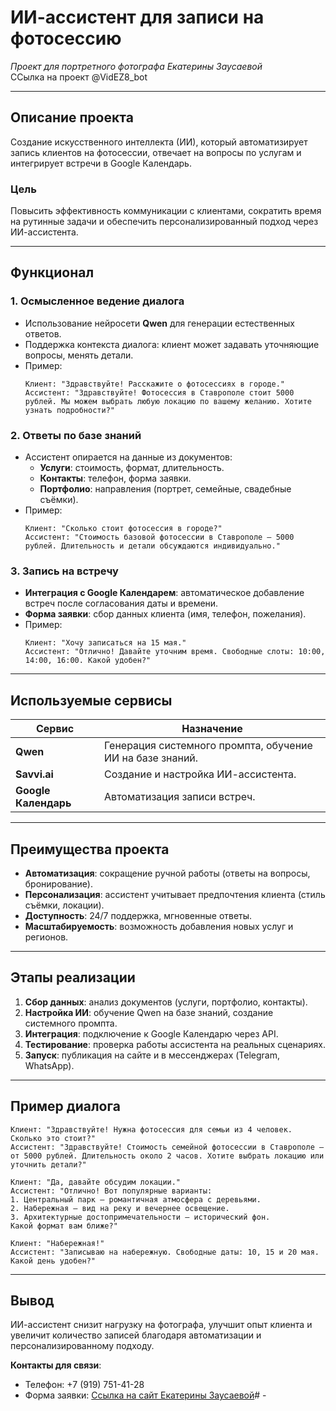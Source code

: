 # ИИ-ассистент для записи на фотосессию  
*Проект для портретного фотографа Екатерины Заусаевой*  
ССылка на проект @VidEZ8_bot

---

## **Описание проекта**  
Создание искусственного интеллекта (ИИ), который автоматизирует запись клиентов на фотосессии, отвечает на вопросы по услугам и интегрирует встречи в Google Календарь.  

### **Цель**  
Повысить эффективность коммуникации с клиентами, сократить время на рутинные задачи и обеспечить персонализированный подход через ИИ-ассистента.  

---

## **Функционал**  

### **1. Осмысленное ведение диалога**  
- Использование нейросети **Qwen** для генерации естественных ответов.  
- Поддержка контекста диалога: клиент может задавать уточняющие вопросы, менять детали.  
- Пример:  
  ```text  
  Клиент: "Здравствуйте! Расскажите о фотосессиях в городе."  
  Ассистент: "Здравствуйте! Фотосессия в Ставрополе стоит 5000 рублей. Мы можем выбрать любую локацию по вашему желанию. Хотите узнать подробности?"  
  ```  

### **2. Ответы по базе знаний**  
- Ассистент опирается на данные из документов:  
  - **Услуги**: стоимость, формат, длительность.  
  - **Контакты**: телефон, форма заявки.  
  - **Портфолио**: направления (портрет, семейные, свадебные съёмки).  
- Пример:  
  ```text  
  Клиент: "Сколько стоит фотосессия в городе?"  
  Ассистент: "Стоимость базовой фотосессии в Ставрополе — 5000 рублей. Длительность и детали обсуждаются индивидуально."  
  ```  

### **3. Запись на встречу**  
- **Интеграция с Google Календарем**: автоматическое добавление встреч после согласования даты и времени.  
- **Форма заявки**: сбор данных клиента (имя, телефон, пожелания).  
- Пример:  
  ```text  
  Клиент: "Хочу записаться на 15 мая."  
  Ассистент: "Отлично! Давайте уточним время. Свободные слоты: 10:00, 14:00, 16:00. Какой удобен?"  
  ```  

---

## **Используемые сервисы**  

| Сервис        | Назначение                              |  
|---------------|-----------------------------------------|  
| **Qwen**      | Генерация системного промпта, обучение ИИ на базе знаний. |  
| **Savvi.ai**  | Создание и настройка ИИ-ассистента.      |  
| **Google Календарь** | Автоматизация записи встреч.         |  

---

## **Преимущества проекта**  
- **Автоматизация**: сокращение ручной работы (ответы на вопросы, бронирование).  
- **Персонализация**: ассистент учитывает предпочтения клиента (стиль съёмки, локации).  
- **Доступность**: 24/7 поддержка, мгновенные ответы.  
- **Масштабируемость**: возможность добавления новых услуг и регионов.  

---

## **Этапы реализации**  
1. **Сбор данных**: анализ документов (услуги, портфолио, контакты).  
2. **Настройка ИИ**: обучение Qwen на базе знаний, создание системного промпта.  
3. **Интеграция**: подключение к Google Календарю через API.  
4. **Тестирование**: проверка работы ассистента на реальных сценариях.  
5. **Запуск**: публикация на сайте и в мессенджерах (Telegram, WhatsApp).  

---

## **Пример диалога**  
```text  
Клиент: "Здравствуйте! Нужна фотосессия для семьи из 4 человек. Сколько это стоит?"  
Ассистент: "Здравствуйте! Стоимость семейной фотосессии в Ставрополе — от 5000 рублей. Длительность около 2 часов. Хотите выбрать локацию или уточнить детали?"  

Клиент: "Да, давайте обсудим локации."  
Ассистент: "Отлично! Вот популярные варианты:  
1. Центральный парк — романтичная атмосфера с деревьями.  
2. Набережная — вид на реку и вечернее освещение.  
3. Архитектурные достопримечательности — исторический фон.  
Какой формат вам ближе?"  

Клиент: "Набережная!"  
Ассистент: "Записываю на набережную. Свободные даты: 10, 15 и 20 мая. Какой день удобен?"  
```  

---

## **Вывод**  
ИИ-ассистент снизит нагрузку на фотографа, улучшит опыт клиента и увеличит количество записей благодаря автоматизации и персонализированному подходу.  

**Контакты для связи**:  
- Телефон: +7 (919) 751-41-28  
- Форма заявки: [Ссылка на сайт Екатерины Заусаевой](#)# -
